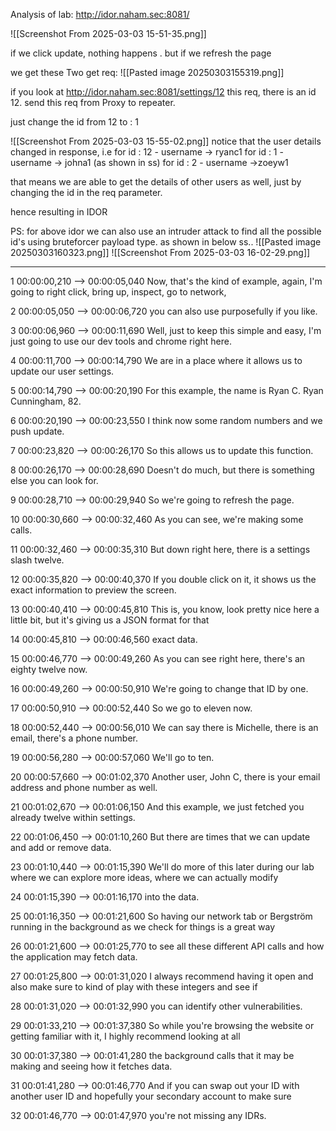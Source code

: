 Analysis of lab: http://idor.naham.sec:8081/

![[Screenshot From 2025-03-03 15-51-35.png]]

if we click update, nothing happens .
but if we refresh the page 

we get these Two get req:
![[Pasted image 20250303155319.png]]

if you look at  http://idor.naham.sec:8081/settings/12   this req,  there is an id 12.
send this req from Proxy to repeater.

just change the id from 12 to : 1 

![[Screenshot From 2025-03-03 15-55-02.png]]
notice that the user details changed in response,
i.e for id : 12 - username -> ryanc1
for id : 1 - username -> johna1   (as shown in ss)
for id : 2 - username ->zoeyw1   

that means we are able to get the details of other users as well, just by changing the id in the req parameter.

hence resulting in IDOR


PS:  for above idor  we can also use an intruder attack to find all the possible id's using bruteforcer payload type. as shown in below ss..
![[Pasted image 20250303160323.png]]
![[Screenshot From 2025-03-03 16-02-29.png]]



---

1
00:00:00,210 --> 00:00:05,040
Now, that's the kind of example, again, I'm going to right click, bring up, inspect, go to network,

2
00:00:05,050 --> 00:00:06,720
you can also use purposefully if you like.

3
00:00:06,960 --> 00:00:11,690
Well, just to keep this simple and easy, I'm just going to use our dev tools and chrome right here.

4
00:00:11,700 --> 00:00:14,790
We are in a place where it allows us to update our user settings.

5
00:00:14,790 --> 00:00:20,190
For this example, the name is Ryan C. Ryan Cunningham, 82.

6
00:00:20,190 --> 00:00:23,550
I think now some random numbers and we push update.

7
00:00:23,820 --> 00:00:26,170
So this allows us to update this function.

8
00:00:26,170 --> 00:00:28,690
Doesn't do much, but there is something else you can look for.

9
00:00:28,710 --> 00:00:29,940
So we're going to refresh the page.

10
00:00:30,660 --> 00:00:32,460
As you can see, we're making some calls.

11
00:00:32,460 --> 00:00:35,310
But down right here, there is a settings slash twelve.

12
00:00:35,820 --> 00:00:40,370
If you double click on it, it shows us the exact information to preview the screen.

13
00:00:40,410 --> 00:00:45,810
This is, you know, look pretty nice here a little bit, but it's giving us a JSON format for that

14
00:00:45,810 --> 00:00:46,560
exact data.

15
00:00:46,770 --> 00:00:49,260
As you can see right here, there's an eighty twelve now.

16
00:00:49,260 --> 00:00:50,910
We're going to change that ID by one.

17
00:00:50,910 --> 00:00:52,440
So we go to eleven now.

18
00:00:52,440 --> 00:00:56,010
We can say there is Michelle, there is an email, there's a phone number.

19
00:00:56,280 --> 00:00:57,060
We'll go to ten.

20
00:00:57,660 --> 00:01:02,370
Another user, John C, there is your email address and phone number as well.

21
00:01:02,670 --> 00:01:06,150
And this example, we just fetched you already twelve within settings.

22
00:01:06,450 --> 00:01:10,260
But there are times that we can update and add or remove data.

23
00:01:10,440 --> 00:01:15,390
We'll do more of this later during our lab where we can explore more ideas, where we can actually modify

24
00:01:15,390 --> 00:01:16,170
into the data.

25
00:01:16,350 --> 00:01:21,600
So having our network tab or Bergström running in the background as we check for things is a great way

26
00:01:21,600 --> 00:01:25,770
to see all these different API calls and how the application may fetch data.

27
00:01:25,800 --> 00:01:31,020
I always recommend having it open and also make sure to kind of play with these integers and see if

28
00:01:31,020 --> 00:01:32,990
you can identify other vulnerabilities.

29
00:01:33,210 --> 00:01:37,380
So while you're browsing the website or getting familiar with it, I highly recommend looking at all

30
00:01:37,380 --> 00:01:41,280
the background calls that it may be making and seeing how it fetches data.

31
00:01:41,280 --> 00:01:46,770
And if you can swap out your ID with another user ID and hopefully your secondary account to make sure

32
00:01:46,770 --> 00:01:47,970
you're not missing any IDRs.